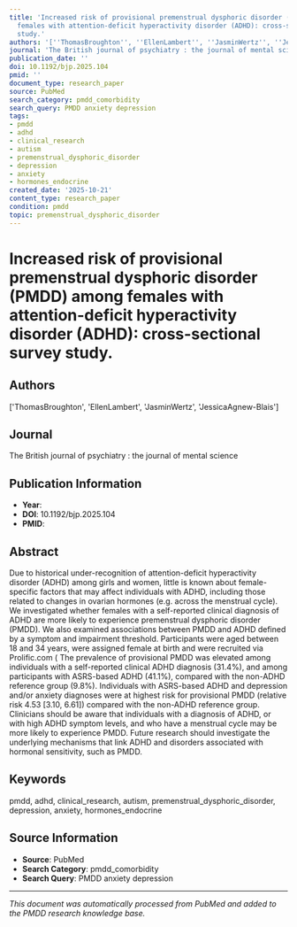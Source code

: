 ```yaml
---
title: 'Increased risk of provisional premenstrual dysphoric disorder (PMDD) among
  females with attention-deficit hyperactivity disorder (ADHD): cross-sectional survey
  study.'
authors: '[''ThomasBroughton'', ''EllenLambert'', ''JasminWertz'', ''JessicaAgnew-Blais'']'
journal: 'The British journal of psychiatry : the journal of mental science'
publication_date: ''
doi: 10.1192/bjp.2025.104
pmid: ''
document_type: research_paper
source: PubMed
search_category: pmdd_comorbidity
search_query: PMDD anxiety depression
tags:
- pmdd
- adhd
- clinical_research
- autism
- premenstrual_dysphoric_disorder
- depression
- anxiety
- hormones_endocrine
created_date: '2025-10-21'
content_type: research_paper
condition: pmdd
topic: premenstrual_dysphoric_disorder
---
```


# Increased risk of provisional premenstrual dysphoric disorder (PMDD) among females with attention-deficit hyperactivity disorder (ADHD): cross-sectional survey study.

## Authors
['ThomasBroughton', 'EllenLambert', 'JasminWertz', 'JessicaAgnew-Blais']

## Journal
The British journal of psychiatry : the journal of mental science

## Publication Information
- **Year**: 
- **DOI**: 10.1192/bjp.2025.104
- **PMID**: 

## Abstract
Due to historical under-recognition of attention-deficit hyperactivity disorder (ADHD) among girls and women, little is known about female-specific factors that may affect individuals with ADHD, including those related to changes in ovarian hormones (e.g. across the menstrual cycle). We investigated whether females with a self-reported clinical diagnosis of ADHD are more likely to experience premenstrual dysphoric disorder (PMDD). We also examined associations between PMDD and ADHD defined by a symptom and impairment threshold. Participants were aged between 18 and 34 years, were assigned female at birth and were recruited via Prolific.com ( The prevalence of provisional PMDD was elevated among individuals with a self-reported clinical ADHD diagnosis (31.4%), and among participants with ASRS-based ADHD (41.1%), compared with the non-ADHD reference group (9.8%). Individuals with ASRS-based ADHD and depression and/or anxiety diagnoses were at highest risk for provisional PMDD (relative risk 4.53 [3.10, 6.61]) compared with the non-ADHD reference group. Clinicians should be aware that individuals with a diagnosis of ADHD, or with high ADHD symptom levels, and who have a menstrual cycle may be more likely to experience PMDD. Future research should investigate the underlying mechanisms that link ADHD and disorders associated with hormonal sensitivity, such as PMDD.

## Keywords
pmdd, adhd, clinical_research, autism, premenstrual_dysphoric_disorder, depression, anxiety, hormones_endocrine

## Source Information
- **Source**: PubMed
- **Search Category**: pmdd_comorbidity
- **Search Query**: PMDD anxiety depression

---
*This document was automatically processed from PubMed and added to the PMDD research knowledge base.*
